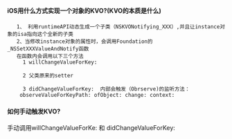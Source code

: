 

#### iOS用什么方式实现一个对象的KVO?(KVO的本质是什么)

```
   1、 利用runtimeAPI动态生成一个子类（NSKVONotifying_XXX）,并且让instance对象的isa指向这个全新的子类
   2、当修改instance对象的属性时，会调用Foundation的 _NSSetXXXValueAndNotify函数
   在函数内会调用以下三个方法
     1 willChangeValueForKey:

     2 父类原来的setter
     
     3 didChangeValueForKey:  内部会触发（Obrserve)的监听方法：
    observeValueForKeyPath: ofObject: change: context:
```



#### 如何手动触发KVO?

手动调用willChangeValueForKe:   和  didChangeValueForKey: 




